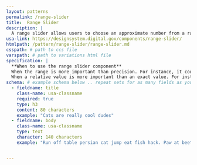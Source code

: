 ```yaml
---
layout: patterns
permalink: /range-slider
title:  Range Slider
description: |
  A range slider allows users to choose an approximate number from a range.
usa-link: https://designsystem.digital.gov/components/range-slider/
htmlpath: /pattern/range-slider/range-slider.md
csspath: # path to ccs file
varspath: # path to variations html file
specification: |
  **When to use the range slider component** 
  When the range is more important than precision. For instance, it could be more important for a target price selector to communicate where the target price falls within a certain range than the precise dollar amount selected.
  When a relative value is more important than an exact value. For instance, a volume slider is typically more focussed on the relative loudness of the output rather than the specific decibel level.
schema: # example schema below .. repeat sets for as many fields as you have
  - fieldname: title
    class-name: usa-classname
    required: true
    type: h3
    content: 80 characters
    example: "Cats are really cool dudes"
  - fieldname: body
    class-name: usa-classname
    type: text
    character: 140 characters
    example: "Run off table persian cat jump eat fish hack. Paw at beetle and eat it before it gets away demand"


---
```

<!--- if extra information is needed for this pattern, write here in Markdown. -->
<!--- to learn markdown format go to https://docs.github.com/en/github/writing-on-github/basic-writing-and-formatting-syntax -->


